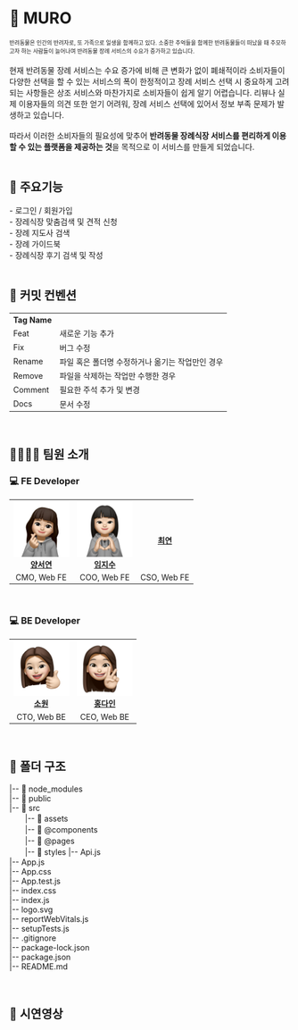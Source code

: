 
<h1>🐶 MURO</h1>
<div style="font-size: 10px;">반려동물은  인간의 반려자로, 또 가족으로 일생을 함께하고 있다. 소중한 추억들을 함께한 반려동물들이 떠났을 때 추모하고자 하는 사람들이 늘어나며 반려동물 장례 서비스의 수요가 증가하고 있습니다.
</div>
<br/>
<div>현재 반려동물 장례 서비스는 수요 증가에 비해 큰 변화가 없이 폐쇄적이라 소비자들이 다양한 선택을 할 수 있는 서비스의 폭이 한정적이고 장례 서비스 선택 시 중요하게 고려되는 사항들은 상조 서비스와 마찬가지로 소비자들이 쉽게 알기 어렵습니다. 리뷰나 실제 이용자들의 의견 또한 얻기 어려워, 장례 서비스 선택에 있어서 정보 부족 문제가 발생하고 있습니다.</div>
<br/>
<div>따라서 이러한 소비자들의 필요성에 맞추어 <b> 반려동물 장례식장 서비스를 편리하게 이용할 수 있는 플랫폼을 제공하는 것</b>을 목적으로 이 서비스를 만들게 되었습니다.</div>

<br/>

<h2>🌟 주요기능</h2>
<div>- 로그인 / 회원가입</div>
<div>- 장레식장 맞춤검색 및 견적 신청</div>
<div>- 장례 지도사 검색</div>
<div>- 장례 가이드북</div>
<div>- 장례식장 후기 검색 및 작성</div>

<br/>

<h2>🌟 커밋 컨벤션</h2>
<table>
  <tbody>
    <tr>
      <th>Tag Name</th>
      <th></th>
    </tr>
    <tr>
      <td>Feat</td>
      <td>새로운 기능 추가</td>
    </tr>
    <tr>
      <td>Fix</td>
      <td>버그 수정</td>
    </tr>
    <tr>
      <td>Rename</td>
      <td>파일 혹은 폴더명 수정하거나 옮기는 작업만인 경우</td>
    </tr>
    <tr>
      <td>Remove</td>
      <td>파일을 삭제하는 작업만 수행한 경우</td>
    </tr>
    <tr>
      <td>Comment</td>
      <td>필요한 주석 추가 및 변경</td>
    </tr>
    <tr>
      <td>Docs</td>
      <td>문서 수정</td>
    </tr>
  </tbody>
</table>

<br/>

<h2>👩‍👩‍👧‍👧 팀원 소개</h2>

<h3>💻 FE Developer</h3>
<table>
  <tbody>
    <tr>
      <td align="center">
        <a href="https://github.com/yangsy02"><img src="./image/seoyeon.jpg" width="100px;" alt=""/><br /><b>양서연</b></a><br />
      </td>
      <td align="center">
        <a href="https://github.com/jisooooooooooo"><img src="./image/jisoo.png" width="100px;" alt=""/><br /><b>임지수</b></a><br />
      </td>
      <td align="center">
        <a href="https://github.com/kitechoi"><img src="" width="100px;" alt=""/><br /><b>최연</b></a><br />
      </td>
    </tr>
    <tr>
      <td align="center">CMO, Web FE</td>
      <td align="center">COO, Web FE</td>
      <td align="center">CSO, Web FE</td>
    </tr>
  </tbody>
</table>
<br/>

<h3>💻 BE Developer</h3>

<table>
  <tbody>
    <tr>
      <td align="center">
        <a href="https://github.com/cherishwish"><img src="./image/won.png" width="100px;" alt=""/><br /><b>소원</b></a><br />
      </td>
      <td align="center">
        <a href="https://github.com/Soibecameit"><img src="./image/dain.png" width="100px;" alt=""/><br /><b>홍다인</b></a><br />
      </td>
    </tr>
    <tr>
      <td align="center">CTO, Web BE</td>
      <td align="center">CEO, Web BE</td>
    </tr>
  </tbody>
</table>

<br/>

<h2>📁 폴더 구조</h2>

|-- 📁 node_modules <br/>
|-- 📁 public <br/>
|-- 📁 src <br/>
　　|-- 📁 assets <br/>
　　|-- 📁 @components <br/>
　　|-- 📁 @pages <br/>
　　|-- 📁 styles
|-- Api.js <br/>
|-- App.js <br/>
|-- App.css <br/>
|-- App.test.js <br/>
|-- index.css <br/>
|-- index.js <br/>
|-- logo.svg <br/>
|-- reportWebVitals.js <br/>
|-- setupTests.js <br/>
|-- .gitignore <br/>
|-- package-lock.json <br/>
|-- package.json <br/>
|-- README.md

<br/>

<h2>🎥 시연영상</h2>

